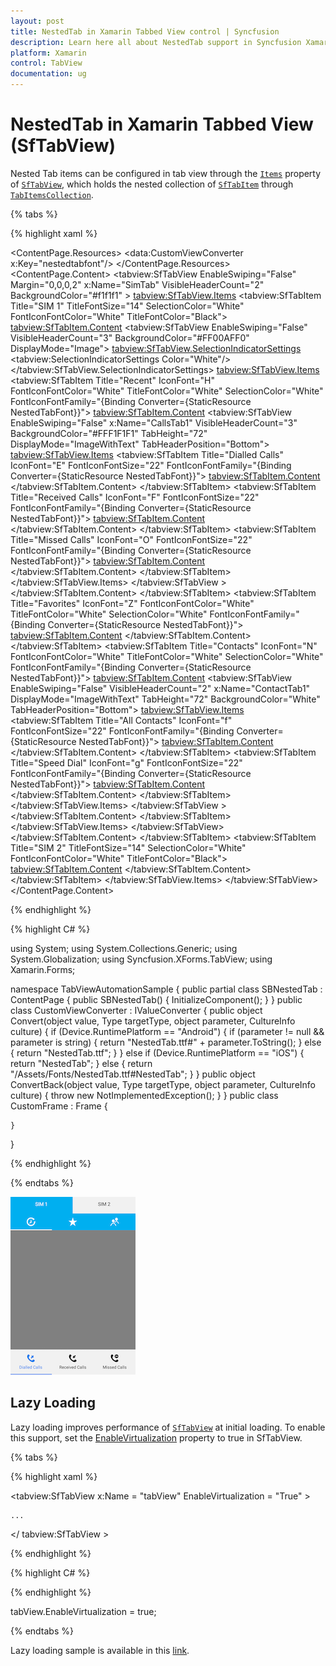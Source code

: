```yaml
---
layout: post
title: NestedTab in Xamarin Tabbed View control | Syncfusion
description: Learn here all about NestedTab support in Syncfusion Xamarin Tabbed View (SfTabView) control and more.
platform: Xamarin
control: TabView
documentation: ug
---
```


# NestedTab in Xamarin Tabbed View (SfTabView)

Nested Tab items can be configured in tab view through the [`Items`](https://help.syncfusion.com/cr/xamarin/Syncfusion.XForms.TabView.SfTabView.html#Syncfusion_XForms_TabView_SfTabView_Items) property of [`SfTabView`](https://help.syncfusion.com/cr/xamarin/Syncfusion.XForms.TabView.SfTabView.html), which holds the nested collection of [`SfTabItem`](https://help.syncfusion.com/cr/xamarin/Syncfusion.XForms.TabView.SfTabItem.html) through [`TabItemsCollection`](https://help.syncfusion.com/cr/xamarin/Syncfusion.XForms.TabView.TabItemCollection.html).

{% tabs %}

{% highlight xaml %}

<ContentPage xmlns="http://xamarin.com/schemas/2014/forms"
             xmlns:x="http://schemas.microsoft.com/winfx/2009/xaml" 
             xmlns:local="clr-namespace:TabViewAutomationSample;assembly=TabViewAutomationSample"
             xmlns:tabview="clr-namespace:Syncfusion.XForms.TabView;assembly=Syncfusion.SfTabView.XForms"
             BackgroundColor="#2196F3" x:Name="root"
             xmlns:data="clr-namespace:TabViewAutomationSample"
             x:Class="TabViewAutomationSample.SBNestedTab">
    <ContentPage.Resources>
        <ResourceDictionary>
            <OnPlatform x:TypeArguments="x:String" x:Key="fontfamily" iOS="NestedTab" Android="NestedTab.ttf" />
            <OnPlatform x:TypeArguments="x:String" x:Key="controlfontfamily" iOS="NestedTab" Android="NestedTab.ttf#NestedTab" />
            <data:CustomViewConverter x:Key="nestedtabfont"/>
        </ResourceDictionary>
    </ContentPage.Resources>
    <ContentPage.Content>
        <Grid BackgroundColor="White">
            <tabview:SfTabView EnableSwiping="False"
                               Margin="0,0,0,2" 
                               x:Name="SimTab"
                               VisibleHeaderCount="2" 
                               BackgroundColor="#f1f1f1" >
                <tabview:SfTabView.Items>
                    <tabview:SfTabItem Title="SIM 1"
                                       TitleFontSize="14"
                                       SelectionColor="White"
                                       FontIconFontColor="White"
                                       TitleFontColor="Black">
                        <tabview:SfTabItem.Content>
                            <tabview:SfTabView EnableSwiping="False" 
                                               VisibleHeaderCount="3"
                                               BackgroundColor="#FF00AFF0"
                                               DisplayMode="Image">
                                <tabview:SfTabView.SelectionIndicatorSettings>
                                    <tabview:SelectionIndicatorSettings Color="White"/>
                                </tabview:SfTabView.SelectionIndicatorSettings>
                                <tabview:SfTabView.Items>
                                    <tabview:SfTabItem Title="Recent"
                                                       IconFont="H"
                                                       FontIconFontColor="White"
                                                       TitleFontColor="White"
                                                       SelectionColor="White"
                                                       FontIconFontFamily="{Binding Converter={StaticResource NestedTabFont}}">
                                        <tabview:SfTabItem.Content>
                                            <tabview:SfTabView EnableSwiping="False"
                                                               x:Name="CallsTab1" 
                                                               VisibleHeaderCount="3"
                                                               BackgroundColor="#FFF1F1F1"
                                                               TabHeight="72"
                                                               DisplayMode="ImageWithText"
                                                               TabHeaderPosition="Bottom">
                                                <tabview:SfTabView.Items>
                                                    <tabview:SfTabItem Title="Dialled Calls"
                                                                       IconFont="E"
                                                                       FontIconFontSize="22"
                                                                       FontIconFontFamily="{Binding Converter={StaticResource NestedTabFont}}">
                                                        <tabview:SfTabItem.Content>
                                                            <Grid BackgroundColor="Gray" x:Name="FavouritesGrid" />
                                                        </tabview:SfTabItem.Content>
                                                    </tabview:SfTabItem>
                                                    <tabview:SfTabItem Title="Received Calls"
                                                                       IconFont="F"
                                                                       FontIconFontSize="22"
                                                                       FontIconFontFamily="{Binding Converter={StaticResource NestedTabFont}}">
                                                        <tabview:SfTabItem.Content>
                                                            <Grid BackgroundColor="Blue" x:Name="ContactsGrid" />
                                                        </tabview:SfTabItem.Content>
                                                    </tabview:SfTabItem>
                                                    <tabview:SfTabItem Title="Missed Calls"
                                                                       IconFont="O"
                                                                       FontIconFontSize="22"
                                                                       FontIconFontFamily="{Binding Converter={StaticResource NestedTabFont}}">
                                                        <tabview:SfTabItem.Content>
                                                            <Grid BackgroundColor="Olive" x:Name="EmailGrid" />
                                                        </tabview:SfTabItem.Content>
                                                    </tabview:SfTabItem>
                                                </tabview:SfTabView.Items>
                                            </tabview:SfTabView >
                                        </tabview:SfTabItem.Content>
                                    </tabview:SfTabItem>
                                    <tabview:SfTabItem Title="Favorites"
                                                       IconFont="Z"
                                                       FontIconFontColor="White"
                                                       TitleFontColor="White"
                                                       SelectionColor="White"
                                                       FontIconFontFamily="{Binding Converter={StaticResource NestedTabFont}}">
                                        <tabview:SfTabItem.Content>
                                            <Grid BackgroundColor="Green" x:Name="NativeGrid" />
                                        </tabview:SfTabItem.Content>
                                    </tabview:SfTabItem>
                                    <tabview:SfTabItem Title="Contacts"
                                                       IconFont="N"
                                                       FontIconFontColor="White"
                                                       TitleFontColor="White"
                                                       SelectionColor="White"
                                                       FontIconFontFamily="{Binding Converter={StaticResource NestedTabFont}}">
                                        <tabview:SfTabItem.Content>
                                            <tabview:SfTabView EnableSwiping="False" 
                                                               VisibleHeaderCount="2"
                                                               x:Name="ContactTab1"
                                                               DisplayMode="ImageWithText"
                                                               TabHeight="72"
                                                               BackgroundColor="White"
                                                               TabHeaderPosition="Bottom">
                                                <tabview:SfTabView.Items>
                                                    <tabview:SfTabItem Title="All Contacts"
                                                                       IconFont="f"
                                                                       FontIconFontSize="22"
                                                                       FontIconFontFamily="{Binding Converter={StaticResource NestedTabFont}}">
                                                        <tabview:SfTabItem.Content>
                                                            <Grid BackgroundColor="Green" />
                                                        </tabview:SfTabItem.Content>
                                                    </tabview:SfTabItem>
                                                    <tabview:SfTabItem Title="Speed Dial"
                                                                       IconFont="g"
                                                                       FontIconFontSize="22"
                                                                       FontIconFontFamily="{Binding Converter={StaticResource NestedTabFont}}">
                                                        <tabview:SfTabItem.Content>
                                                            <Grid BackgroundColor="Olive" />
                                                        </tabview:SfTabItem.Content>
                                                    </tabview:SfTabItem>
                                                </tabview:SfTabView.Items>
                                            </tabview:SfTabView >
                                        </tabview:SfTabItem.Content>
                                    </tabview:SfTabItem>
                                </tabview:SfTabView.Items>
                            </tabview:SfTabView>
                        </tabview:SfTabItem.Content>
                    </tabview:SfTabItem>
                    <tabview:SfTabItem Title="SIM 2"
                                       TitleFontSize="14"
                                       SelectionColor="White"
                                       FontIconFontColor="White"
                                       TitleFontColor="Black">
                        <tabview:SfTabItem.Content>
                            <Grid BackgroundColor="Olive" />
                        </tabview:SfTabItem.Content>
                    </tabview:SfTabItem>
                </tabview:SfTabView.Items>
            </tabview:SfTabView>
        </Grid>
    </ContentPage.Content>
</ContentPage>

{% endhighlight %}

{% highlight C# %}

using System;
using System.Collections.Generic;
using System.Globalization;
using Syncfusion.XForms.TabView;
using Xamarin.Forms;

namespace TabViewAutomationSample
{
    public partial class SBNestedTab : ContentPage
    {
        public SBNestedTab()
        {
            InitializeComponent();
        }
    }
    public class CustomViewConverter : IValueConverter
    {
        public object Convert(object value, Type targetType, object parameter, CultureInfo culture)
        {
            if (Device.RuntimePlatform == "Android")
            {
                if (parameter != null && parameter is string)
                {
                    return "NestedTab.ttf#" + parameter.ToString();
                }
                else
                {
                    return "NestedTab.ttf";
                }
            }
            else if (Device.RuntimePlatform == "iOS")
            {
                return "NestedTab";
            }
            else
            {
                return "/Assets/Fonts/NestedTab.ttf#NestedTab";
            }
        }
        public object ConvertBack(object value, Type targetType, object parameter, CultureInfo culture)
        {
            throw new NotImplementedException();
        }
    }
    public class CustomFrame : Frame
    {

    }
}

{% endhighlight %}

{% endtabs %}

![NestedTab Image](images/NestedTab/NestedTab.png)

## Lazy Loading 

Lazy loading improves performance of [`SfTabView`](https://help.syncfusion.com/cr/xamarin/Syncfusion.XForms.TabView.SfTabView.html) at initial loading. To enable this support, set the [EnableVirtualization](https://help.syncfusion.com/cr/xamarin/Syncfusion.XForms.TabView.SfTabView.html#Syncfusion_XForms_TabView_SfTabView_EnableVirtualization) property to true in SfTabView.

{% tabs %}

{% highlight xaml %}

<tabview:SfTabView x:Name = "tabView" EnableVirtualization = "True" >

    ...

</ tabview:SfTabView >

{% endhighlight %}

{% highlight C# %}

{% endhighlight %}

tabView.EnableVirtualization = true;

{% endtabs %}

Lazy loading sample is available in this [link](https://github.com/SyncfusionExamples/lazy-loading-in-sftabview).

